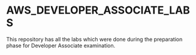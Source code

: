 # AWS_DEVELOPER_ASSOCIATE_LABS
This repository has all the labs which were done during the preparation phase for Developer Associate examination.
